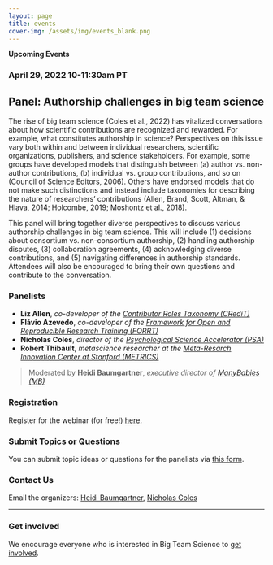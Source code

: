 ```yaml
---
layout: page
title: events
cover-img: /assets/img/events_blank.png
---
```



**Upcoming Events**
<br>

### April 29, 2022 10-11:30am PT
## Panel: Authorship challenges in big team science

The rise of big team science (Coles et al., 2022) has vitalized conversations about how scientific contributions are recognized and rewarded. For example, what constitutes authorship in science? Perspectives on this issue vary both within and between individual researchers, scientific organizations, publishers, and science stakeholders. For example, some groups have developed models that distinguish between (a) author vs. non-author contributions, (b) individual vs. group contributions, and so on (Council of Science Editors, 2006). Others have endorsed models that do not make such distinctions and instead include taxonomies for describing the nature of researchers’ contributions (Allen, Brand, Scott, Altman, & Hlava, 2014; Holcombe, 2019; Moshontz et al., 2018). 

This panel will bring together diverse perspectives to discuss various authorship challenges in big team science. This will include (1) decisions about consortium vs. non-consortium authorship, (2) handling authorship disputes, (3) collaboration agreements, (4) acknowledging diverse contributions, and (5) navigating differences in authorship standards. Attendees will also be encouraged to bring their own questions and contribute to the conversation.

### Panelists 
* **Liz Allen**,  *co-developer of the [Contributor Roles Taxonomy (CRediT)](https://casrai.org/credit/)*
* **Flávio Azevedo**,  *co-developer of the [Framework for Open and Reproducible Research Training (FORRT)](https://forrt.org)*
* **Nicholas Coles**, *director of the [Psychological Science Accelerator (PSA)](https://psysciacc.org/)*
* **Robert Thibault**, *metascience researcher at the [Meta-Resarch Innovation Center at Stanford (METRICS)](https://metrics.stanford.edu/)*

>Moderated by **Heidi Baumgartner**, *executive director of [ManyBabies (MB)](manybabies.github.io)*

### Registration

Register for the webinar (for free!) [here](https://stanford.zoom.us/webinar/register/WN_ulIv4RL6ReKuSo4vf90a8g).


### Submit Topics or Questions

You can submit topic ideas or questions for the panelists via [this form](https://docs.google.com/forms/d/1RP7CUhvZen913jeiVQFJCo643-vqGm5JOdwn9qwbs5A/edit).


### Contact Us

Email the organizers: [Heidi Baumgartner](mailto:heidib@stanford.edu), [Nicholas Coles](ncoles@stanford.edu) 

***

<!---
**Past Events**

***
--->



### Get involved
We encourage everyone who is interested in Big Team Science to [get involved]({{site.baseurl}}/get_involved/).


